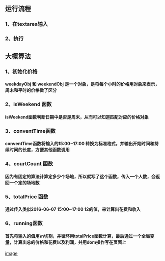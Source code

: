 ## 运行流程
### 1、在textarea输入
### 2、执行

## 大概算法
### 1、初始化价格
#### weekdayObj 和 weekendObj 是一个对象，是将每个小时的价格用对象来表示，周末和平时的价格做了区分
### 2、isWeekend 函数
#### isWeekend函数判断日期中是否是周末，从而可以知道匹配对应的价格对象
### 3、conventTime函数
#### conventTime函数将输入的15:00~17:00 转换为标准格式，并输出开始时间和持续时间的长度，方便其他函数调用
### 4、courtCount 函数
#### 因为有固定的算法计算定多少个场地，所以就写了这个函数，传入一个人数，会返回一个定的场地数
### 5、totalPrice 函数
#### 通过传入类似2016-06-07 15:00~17:00 12的值，来计算出花费和收入
### 6、running函数
#### 首先将输入的值用\n切割，并循环用totalPrice函数计算，最后通过一个全局变量，计算出总的价格和花费以及利润，并用dom操作写在页面上

[image](./shots/5.jpg)